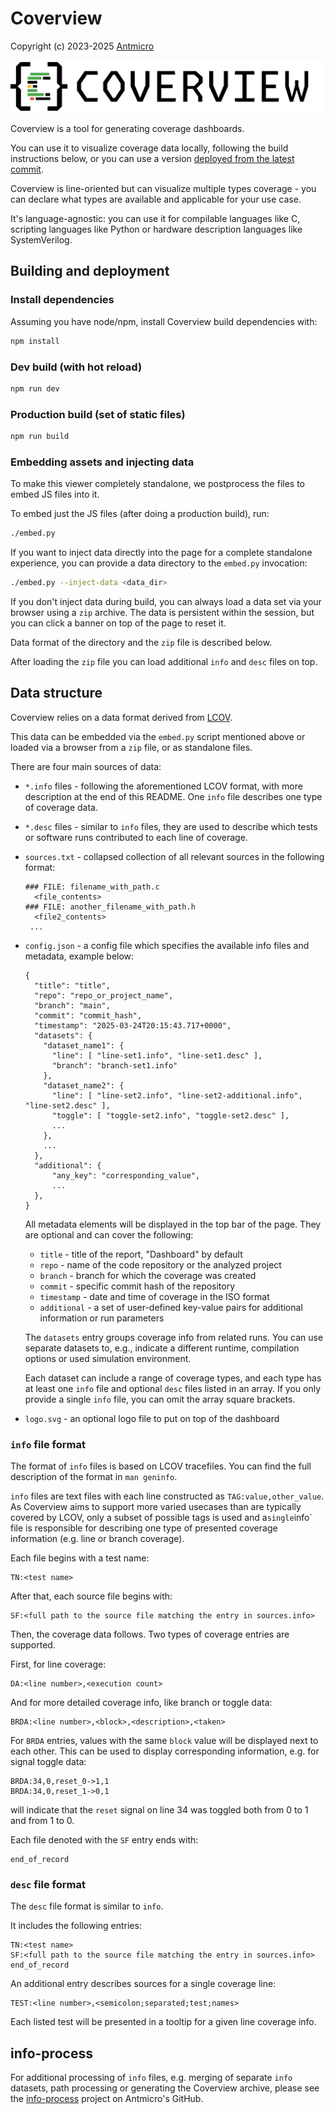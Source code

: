 # Coverview

Copyright (c) 2023-2025 [Antmicro](https://www.antmicro.com)

<picture>
  <source srcset="images/Coverview_logotype_black.png" media="(prefers-color-scheme: light)"/>
  <source srcset="images/Coverview_logotype_white.png" media="(prefers-color-scheme: dark)"/>
  <img src="images/Coverview_logotype_black.png"/>
</picture>

Coverview is a tool for generating coverage dashboards.

You can use it to visualize coverage data locally, following the build instructions below, or you can use a version [deployed from the latest commit](https://antmicro.github.io/coverview/index.html#/).

Coverview is line-oriented but can visualize multiple types coverage - you can declare what types are available and applicable for your use case.

It's language-agnostic: you can use it for compilable languages like C, scripting languages like Python or hardware description languages like SystemVerilog.

## Building and deployment

### Install dependencies

Assuming you have node/npm, install Coverview build dependencies with:

```sh
npm install
```

### Dev build (with hot reload)

```sh
npm run dev
```

### Production build (set of static files)

```sh
npm run build
```

### Embedding assets and injecting data

To make this viewer completely standalone, we postprocess the files to embed JS files into it.

To embed just the JS files (after doing a production build), run:

```sh
./embed.py
```

If you want to inject data directly into the page for a complete standalone experience, you can provide a data directory to the `embed.py` invocation:

```sh
./embed.py --inject-data <data_dir>
```

If you don't inject data during build, you can always load a data set via your browser using a `zip` archive.
The data is persistent within the session, but you can click a banner on top of the page to reset it.

Data format of the directory and the `zip` file is described below.

After loading the `zip` file you can load additional `info` and `desc` files on top.

## Data structure

Coverview relies on a data format derived from [LCOV](https://github.com/linux-test-project/lcov).

This data can be embedded via the `embed.py` script mentioned above or loaded via a browser from a `zip` file, or as standalone files.

There are four main sources of data:

* `*.info` files - following the aforementioned LCOV format, with more description at the end of this README. One `info` file describes one type of coverage data.
* `*.desc` files - similar to `info` files, they are used to describe which tests or software runs contributed to each line of coverage.
* `sources.txt` - collapsed collection of all relevant sources in the following format:
  ```
  ### FILE: filename_with_path.c
    <file_contents>
  ### FILE: another_filename_with_path.h
    <file2_contents>
   ...
   ```
* `config.json` - a config file which specifies the available info files and metadata, example below:

  ```
  {
    "title": "title",
    "repo": "repo_or_project_name",
    "branch": "main",
    "commit": "commit_hash",
    "timestamp": "2025-03-24T20:15:43.717+0000",
    "datasets": {
      "dataset_name1": {
        "line": [ "line-set1.info", "line-set1.desc" ],
        "branch": "branch-set1.info"
      },
      "dataset_name2": {
        "line": [ "line-set2.info", "line-set2-additional.info", "line-set2.desc" ],
        "toggle": [ "toggle-set2.info", "toggle-set2.desc" ],
        ...
      },
      ...
    },
    "additional": {
        "any_key": "corresponding_value",
        ...
    },
  }
  ```
  All metadata elements will be displayed in the top bar of the page.
  They are optional and can cover the following:

  * `title` - title of the report, "Dashboard" by default
  * `repo` - name of the code repository or the analyzed project
  * `branch` - branch for which the coverage was created
  * `commit` - specific commit hash of the repository
  * `timestamp` - date and time of coverage in the ISO format
  * `additional` - a set of user-defined key-value pairs for additional information or run parameters

  The `datasets` entry groups coverage info from related runs.
  You can use separate datasets to, e.g., indicate a different runtime, compilation options or used simulation environment.

  Each dataset can include a range of coverage types, and each type has at least one `info` file and optional `desc` files listed in an array.
  If you only provide a single `info` file, you can omit the array square brackets.

* `logo.svg` - an optional logo file to put on top of the dashboard

### `info` file format

The format of `info` files is based on LCOV tracefiles.
You can find the full description of the format in `man geninfo`.

`info` files are text files with each line constructed as `TAG:value,other_value`.
As Coverview aims to support more varied usecases than are typically covered by LCOV, only a subset of possible tags is used and a` single `info` file is responsible for describing one type of presented coverage information (e.g. line or branch coverage).

Each file begins with a test name:

```
TN:<test name>
```

After that, each source file begins with:

```
SF:<full path to the source file matching the entry in sources.info>
```

Then, the coverage data follows.
Two types of coverage entries are supported.

First, for line coverage:
```
DA:<line number>,<execution count>
```

And for more detailed coverage info, like branch or toggle data:
```
BRDA:<line number>,<block>,<description>,<taken>
```

For `BRDA` entries, values with the same `block` value will be displayed next to each other.
This can be used to display corresponding information, e.g. for signal toggle data:
```
BRDA:34,0,reset_0->1,1
BRDA:34,0,reset_1->0,1
```
will indicate that the `reset` signal on line 34 was toggled both from 0 to 1 and from 1 to 0.

Each file denoted with the `SF` entry ends with:
```
end_of_record
```

### `desc` file format

The `desc` file format is similar to `info`.

It includes the following entries:

```
TN:<test name>
SF:<full path to the source file matching the entry in sources.info>
end_of_record
```

An additional entry describes sources for a single coverage line:
```
TEST:<line number>,<semicolon;separated;test;names>
```
Each listed test will be presented in a tooltip for a given line coverage info.

## info-process

For additional processing of `info` files, e.g. merging of separate `info` datasets, path processing or generating the Coverview archive, please see the [info-process](https://github.com/antmicro/info-process) project on Antmicro's GitHub.
